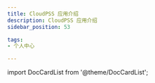 ```yaml
---
title: CloudPSS 应用介绍
description: CloudPSS 应用介绍
sidebar_position: 53

tags: 
- 个人中心

---
```


import DocCardList from '@theme/DocCardList';

<DocCardList />

